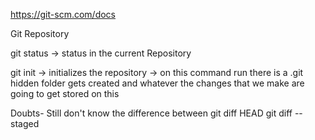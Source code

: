 https://git-scm.com/docs

Git Repository

git status
    -> status in the current Repository

git init
    -> initializes the repository
        -> on this command run there is a .git hidden folder gets created and whatever the changes that we make are going to get stored on this





Doubts-
Still don't know the difference between
git diff HEAD
git diff --staged